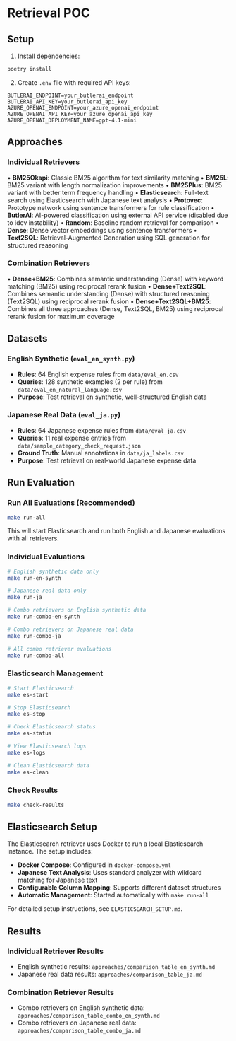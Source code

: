 # Retrieval POC

## Setup

1. Install dependencies:
```bash
poetry install
```

2. Create `.env` file with required API keys:
```
BUTLERAI_ENDPOINT=your_butlerai_endpoint
BUTLERAI_API_KEY=your_butlerai_api_key
AZURE_OPENAI_ENDPOINT=your_azure_openai_endpoint
AZURE_OPENAI_API_KEY=your_azure_openai_api_key
AZURE_OPENAI_DEPLOYMENT_NAME=gpt-4.1-mini
```

## Approaches

### Individual Retrievers
• **BM25Okapi**: Classic BM25 algorithm for text similarity matching
• **BM25L**: BM25 variant with length normalization improvements
• **BM25Plus**: BM25 variant with better term frequency handling
• **Elasticsearch**: Full-text search using Elasticsearch with Japanese text analysis
• **Protovec**: Prototype network using sentence transformers for rule classification
• **ButlerAI**: AI-powered classification using external API service (disabled due to idev instability)
• **Random**: Baseline random retrieval for comparison
• **Dense**: Dense vector embeddings using sentence transformers
• **Text2SQL**: Retrieval-Augmented Generation using SQL generation for structured reasoning

### Combination Retrievers
• **Dense+BM25**: Combines semantic understanding (Dense) with keyword matching (BM25) using reciprocal rerank fusion
• **Dense+Text2SQL**: Combines semantic understanding (Dense) with structured reasoning (Text2SQL) using reciprocal rerank fusion
• **Dense+Text2SQL+BM25**: Combines all three approaches (Dense, Text2SQL, BM25) using reciprocal rerank fusion for maximum coverage

## Datasets

### English Synthetic (`eval_en_synth.py`)
- **Rules**: 64 English expense rules from `data/eval_en.csv`
- **Queries**: 128 synthetic examples (2 per rule) from `data/eval_en_natural_language.csv`
- **Purpose**: Test retrieval on synthetic, well-structured English data

### Japanese Real Data (`eval_ja.py`)
- **Rules**: 64 Japanese expense rules from `data/eval_ja.csv`
- **Queries**: 11 real expense entries from `data/sample_category_check_request.json`
- **Ground Truth**: Manual annotations in `data/ja_labels.csv`
- **Purpose**: Test retrieval on real-world Japanese expense data

## Run Evaluation

### Run All Evaluations (Recommended)
```bash
make run-all
```
This will start Elasticsearch and run both English and Japanese evaluations with all retrievers.

### Individual Evaluations
```bash
# English synthetic data only
make run-en-synth

# Japanese real data only  
make run-ja

# Combo retrievers on English synthetic data
make run-combo-en-synth

# Combo retrievers on Japanese real data
make run-combo-ja

# All combo retriever evaluations
make run-combo-all
```

### Elasticsearch Management
```bash
# Start Elasticsearch
make es-start

# Stop Elasticsearch
make es-stop

# Check Elasticsearch status
make es-status

# View Elasticsearch logs
make es-logs

# Clean Elasticsearch data
make es-clean
```

### Check Results
```bash
make check-results
```

## Elasticsearch Setup

The Elasticsearch retriever uses Docker to run a local Elasticsearch instance. The setup includes:

- **Docker Compose**: Configured in `docker-compose.yml`
- **Japanese Text Analysis**: Uses standard analyzer with wildcard matching for Japanese text
- **Configurable Column Mapping**: Supports different dataset structures
- **Automatic Management**: Started automatically with `make run-all`

For detailed setup instructions, see `ELASTICSEARCH_SETUP.md`.

## Results

### Individual Retriever Results
- English synthetic results: `approaches/comparison_table_en_synth.md`
- Japanese real data results: `approaches/comparison_table_ja.md`

### Combination Retriever Results
- Combo retrievers on English synthetic data: `approaches/comparison_table_combo_en_synth.md`
- Combo retrievers on Japanese real data: `approaches/comparison_table_combo_ja.md`
